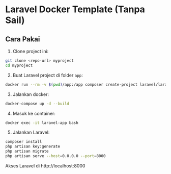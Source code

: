 # Laravel Docker Template (Tanpa Sail)

## Cara Pakai

1. Clone project ini:
```bash
git clone <repo-url> myproject
cd myproject
```

2. Buat Laravel project di folder `app`:
```bash
docker run --rm -v $(pwd)/app:/app composer create-project laravel/laravel .
```

3. Jalankan docker:
```bash
docker-compose up -d --build
```

4. Masuk ke container:
```bash
docker exec -it laravel-app bash
```

5. Jalankan Laravel:
```bash
composer install
php artisan key:generate
php artisan migrate
php artisan serve --host=0.0.0.0 --port=8000
```

Akses Laravel di http://localhost:8000
